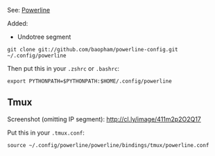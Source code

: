 See: [Powerline](https://github.com/Lokaltog/powerline)

Added:
* Undotree segment

```
git clone git://github.com/baopham/powerline-config.git ~/.config/powerline
```

Then put this in your `.zshrc` or `.bashrc`:
```
export PYTHONPATH=$PYTHONPATH:$HOME/.config/powerline
```

Tmux
----

Screenshot (omitting IP segment): http://cl.ly/image/411m2p2O2Q17

Put this in your `.tmux.conf`:
```
source ~/.config/powerline/powerline/bindings/tmux/powerline.conf
```
